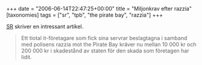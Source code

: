 +++
date = "2006-06-14T22:47:25+00:00"
title = "Miljonkrav efter razzia"
[taxonomies]
tags = ["sr", "tpb", "the pirate bay", "razzia"]
+++

[SR][1] skriver en intressant artikel.

> Ett tiotal it-företagare som fick sina servrar beslagtagna i samband med polisens razzia mot the Pirate Bay kräver nu mellan 10 000 kr och 200 000 kr i skadestånd av staten för den skada som företagen har lidit.



<small></small>

 [1]: https://web.archive.org/web/20060812212309/http://www.sr.se/ekot/artikel.asp?artikel=879159
